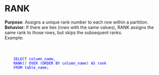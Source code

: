 <H1> RANK </H1>
<B>Purpose</B>: Assigns a unique rank number to each row within a partition.<br>
<B>Behavior</B>: If there are ties (rows with the same values), RANK assigns the same rank to those rows, but skips the subsequent ranks.<br>
Example: <br>
<code style="color : blue">
  <p>
    SELECT column_name,
    RANK() OVER (ORDER BY column_name) AS rank
    FROM table_name;
  </p>
</code>



